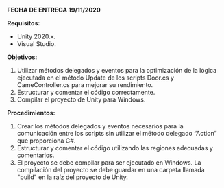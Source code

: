 **FECHA DE ENTREGA 19/11/2020**

**Requisitos:**
- Unity 2020.x.
- Visual Studio.

**Objetivos:**
1. Utilizar métodos delegados y eventos para la optimización de la lógica ejecutada en el método Update de los scripts Door.cs y CameController.cs para mejorar su rendimiento.
3. Estructurar y comentar el código correctamente.
4. Compilar el proyecto de Unity para Windows.


**Procedimientos:**
1. Crear los métodos delegados y eventos necesarios para la comunicación entre los scripts sin utilizar el método delegado “Action” que proporciona C#. 
2. Estructurar y comentar el código utilizando las regiones adecuadas y comentarios.
3. El proyecto se debe compilar para ser ejecutado en Windows. La compilación del proyecto se debe guardar en una carpeta llamada "build" en la raíz del proyecto de Unity.
